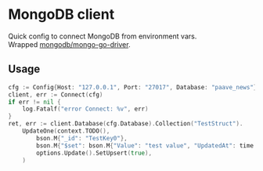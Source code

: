 # MongoDB client
Quick config to connect MongoDB from environment vars.  
Wrapped [mongodb/mongo-go-driver](https://github.com/mongodb/mongo-go-driver.git).

## Usage

````go
cfg := Config{Host: "127.0.0.1", Port: "27017", Database: "paave_news"}
client, err := Connect(cfg)
if err != nil {
    log.Fatalf("error Connect: %v", err)
}
ret, err := client.Database(cfg.Database).Collection("TestStruct").
    UpdateOne(context.TODO(),
        bson.M{"_id": "TestKey0"},
        bson.M{"$set": bson.M{"Value": "test value", "UpdatedAt": time.Now()}},
        options.Update().SetUpsert(true),
    )
````
